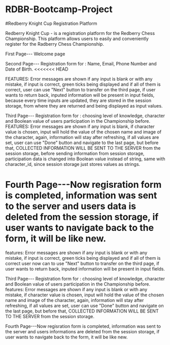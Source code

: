# RDBR-Bootcamp-Project
#Redberry Knight Cup Registration Platform

Redberry Knight Cup - is a registration platform for the Redberry Chess Championship. This platform allows users to easily and conveniently register for
the Radberry Chess Championship.

First Page--- Welcome page

Second Page--- Registration form for : Name, Email, Phone Number and Date of Birth.
<<<<<<< HEAD

FEATURES: Error messages are shown if any input is blank or with any mistake, if input is correct, green ticks being displayed and if all of them is correct, 
user can use "Next" button to transfer on the third page, if user wants to return back, inputed information will be present in input fields, 
because every time inputs are updated, they are stored in the session storage, from where they are returned and being displayed as input values.

Third Page--- Registration form for : choosing level of knowledge, character and Boolean value of users participation in the Championship before.
FEATURES: Error messages are shown if any input is blank, if character value is chosen, input will hold the value of the chosen name and image of the character,
again, information will stay after refreshing, if all values are set, user can use "Done" button and navigate to the last page, but before that, 
COLLECTED INFORMATION WILL BE SENT TO THE SERVER from the session storage, before sending information from session storage, participation data is 
changed into Boolean value instead of string, same with character_id, since session storage just stores values as strings.

Fourth Page---Now regisration form is completed, information was sent to the server and users data is deleted from the session storage, 
if user wants to navigate back to the form, it will be like new.
=======
features: Error messages are shown if any input is blank or with any mistake, if input is correct, 
green ticks being displayed and if all of them is correct user now can to use "Next" button to transfer on the third page, 
if user wants to return back, inputed information will be present in input fields.

Third Page--- Registration form for : choosing level of knowledge, character and Boolean value of users participation in the Championship before.
features: Error messages are shown if any input is blank or with any mistake, if character value is chosen, input will hold the value of the 
chosen name and image of the character, again, information will stay after refreshing, if all values are set, user can use "Done" 
button and navigate on the last page, but before that, COLLECTED INFORMATION WILL BE SENT TO THE SERVER from the session storage.

Fourth Page---Now regisration form is completed, information was sent to the server and users informations are deleted from the session storage, 
if user wants to navigate back to the form, it will be like new.


